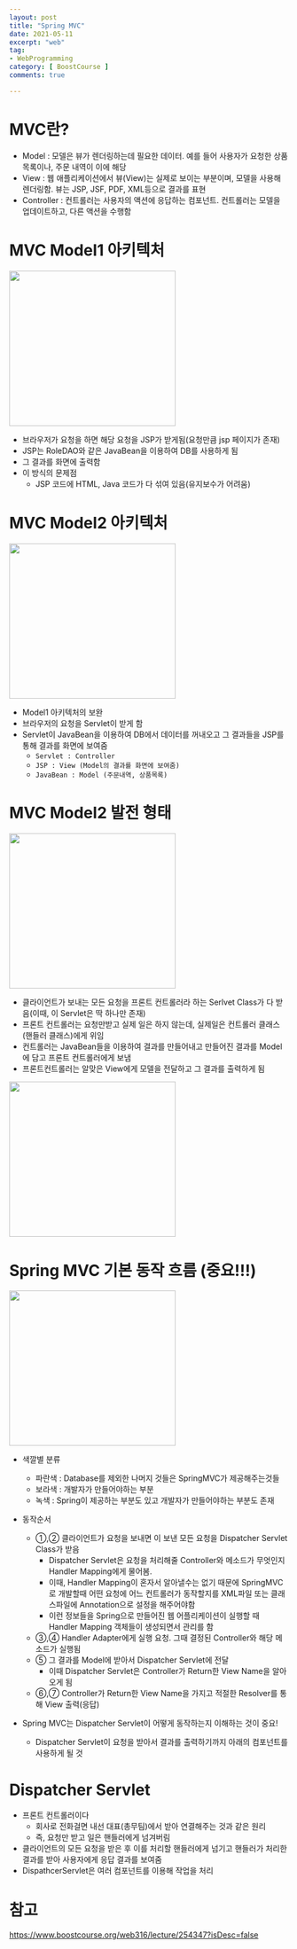 ```yaml
---
layout: post
title: "Spring MVC"
date: 2021-05-11
excerpt: "web"
tag:
- WebProgramming
category: [ BoostCourse ]
comments: true

---
```


# MVC란?

- Model : 모델은 뷰가 렌더링하는데 필요한 데이터. 예를 들어 사용자가 요청한 상품 목록이나, 주문 내역이 이에 해당
- View : 웹 애플리케이션에서 뷰(View)는 실제로 보이는 부분이며, 모델을 사용해 렌더링함. 뷰는 JSP, JSF, PDF, XML등으로 결과를 표현
- Controller : 컨트롤러는 사용자의 액션에 응답하는 컴포넌트. 컨트롤러는 모델을 업데이트하고, 다른 액션을 수행함

# MVC Model1 아키텍처

<img src = "https://traveloving2030.github.io/jiwon/assets/img/post/부스트코스/41.png" height="280" width="300" />

- 브라우저가 요청을 하면 해당 요청을 JSP가 받게됨(요청만큼 jsp 페이지가 존재)
- JSP는 RoleDAO와 같은 JavaBean을 이용하여 DB를 사용하게 됨
- 그 결과를 화면에 출력함
- 이 방식의 문제점
    - JSP 코드에 HTML, Java 코드가 다 섞여 있음(유지보수가 어려움)

# MVC Model2 아키텍처

<img src = "https://traveloving2030.github.io/jiwon/assets/img/post/부스트코스/42.png" height="280" width="300" />

- Model1 아키텍처의 보완
- 브라우저의 요청을 Servlet이 받게 함
- Servlet이 JavaBean을 이용하여 DB에서 데이터를 꺼내오고 그 결과들을 JSP를 통해 결과를 화면에 보여줌
    - `Servlet : Controller`
    - `JSP : View (Model의 결과를 화면에 보여줌)`
    - `JavaBean : Model (주문내역, 상품목록)`


# MVC Model2 발전 형태

<img src = "https://traveloving2030.github.io/jiwon/assets/img/post/부스트코스/43.png" height="280" width="300" />

- 클라이언트가 보내는 모든 요청을 프론트 컨트롤러라 하는 Serlvet Class가 다 받음(이때, 이 Servlet은 딱 하나만 존재)
- 프론트 컨트롤러는 요청만받고 실제 일은 하지 않는데, 실제일은 컨트롤러 클래스(핸들러 클래스)에게 위임
- 컨트롤러는 JavaBean들을 이용하여 결과를 만들어내고 만들어진 결과를 Model에 담고 프론트 컨트롤러에게 보냄
- 프론트컨트롤러는 알맞은 View에게 모델을 전달하고 그 결과를 출력하게 됨

<img src = "https://traveloving2030.github.io/jiwon/assets/img/post/부스트코스/44.png" height="280" width="300" />



# Spring MVC 기본 동작 흐름 (중요!!!)

<img src = "https://traveloving2030.github.io/jiwon/assets/img/post/부스트코스/45.png" height="280" width="300" />

- 색깔별 분류
    - 파란색 : Database를 제외한 나머지 것들은 SpringMVC가 제공해주는것들
    - 보라색 : 개발자가 만들어야하는 부분
    - 녹색 : Spring이 제공하는 부분도 있고 개발자가 만들어야하는 부분도 존재

- 동작순서
    - ①,② 클라이언트가 요청을 보내면 이 보낸 모든 요청을 Dispatcher Servlet Class가 받음
      - Dispatcher Servlet은 요청을 처리해줄 Controller와 메소드가 무엇인지 Handler Mapping에게 물어봄. 
      - 이때, Handler Mapping이 혼자서 알아낼수는 없기 때문에 SpringMVC로 개발할때 어떤 요청에 어느 컨트롤러가 동작할지를 XML파일 또는 클래스파일에 Annotation으로 설정을 해주어야함
      - 이런 정보들을 Spring으로 만들어진 웹 어플리케이션이 실행할 때 Handler Mapping 객체들이 생성되면서 관리를 함
    - ③,④ Handler Adapter에게 실행 요청. 그때 결정된 Controller와 해당 메소드가 실행됨
    - ⑤ 그 결과를 Model에 받아서 Dispatcher Servlet에 전달
        - 이때 Dispatcher Servlet은 Controller가 Return한 View Name을 알아오게 됨
    - ⑥,⑦ Controller가 Return한 View Name을 가지고 적절한 Resolver를 통해 View 출력(응답)

- Spring MVC는 Dispatcher Servlet이 어떻게 동작하는지 이해하는 것이 중요!
    - Dispatcher Servlet이 요청을 받아서 결과를 출력하기까지 아래의 컴포넌트를 사용하게 될 것


# Dispatcher Servlet

- 프론트 컨트롤러이다
    - 회사로 전화걸면 내선 대표(총무팀)에서 받아 연결해주는 것과 같은 원리
    - 즉, 요청만 받고 일은 핸들러에게 넘겨버림
- 클라이언트의 모든 요청을 받은 후 이를 처리할 핸들러에게 넘기고 핸들러가 처리한 결과를 받아 사용자에게 응답 결과를 보여줌
- DispathcerServlet은 여러 컴포넌트를 이용해 작업을 처리


# 참고
  
  https://www.boostcourse.org/web316/lecture/254347?isDesc=false




